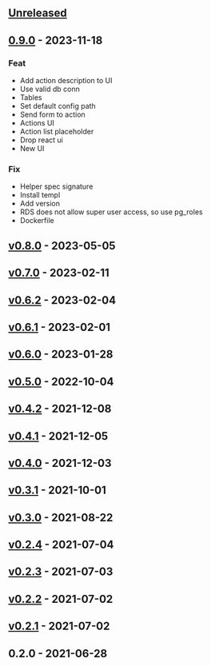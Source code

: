 <a name="unreleased"></a>
## [Unreleased]


<a name="0.9.0"></a>
## [0.9.0] - 2023-11-18
### Feat
- Add action description to UI
- Use valid db conn
- Tables
- Set default config path
- Send form to action
- Actions UI
- Action list placeholder
- Drop react ui
- New UI

### Fix
- Helper spec signature
- Install templ
- Add version
- RDS does not allow super user access, so use pg_roles
- Dockerfile


<a name="v0.8.0"></a>
## [v0.8.0] - 2023-05-05

<a name="v0.7.0"></a>
## [v0.7.0] - 2023-02-11

<a name="v0.6.2"></a>
## [v0.6.2] - 2023-02-04

<a name="v0.6.1"></a>
## [v0.6.1] - 2023-02-01

<a name="v0.6.0"></a>
## [v0.6.0] - 2023-01-28

<a name="v0.5.0"></a>
## [v0.5.0] - 2022-10-04

<a name="v0.4.2"></a>
## [v0.4.2] - 2021-12-08

<a name="v0.4.1"></a>
## [v0.4.1] - 2021-12-05

<a name="v0.4.0"></a>
## [v0.4.0] - 2021-12-03

<a name="v0.3.1"></a>
## [v0.3.1] - 2021-10-01

<a name="v0.3.0"></a>
## [v0.3.0] - 2021-08-22

<a name="v0.2.4"></a>
## [v0.2.4] - 2021-07-04

<a name="v0.2.3"></a>
## [v0.2.3] - 2021-07-03

<a name="v0.2.2"></a>
## [v0.2.2] - 2021-07-02

<a name="v0.2.1"></a>
## [v0.2.1] - 2021-07-02

<a name="0.2.0"></a>
## 0.2.0 - 2021-06-28

[Unreleased]: https://github.com/ohkrab/krab/compare/0.9.0...HEAD
[0.9.0]: https://github.com/ohkrab/krab/compare/v0.8.0...0.9.0
[v0.8.0]: https://github.com/ohkrab/krab/compare/v0.7.0...v0.8.0
[v0.7.0]: https://github.com/ohkrab/krab/compare/v0.6.2...v0.7.0
[v0.6.2]: https://github.com/ohkrab/krab/compare/v0.6.1...v0.6.2
[v0.6.1]: https://github.com/ohkrab/krab/compare/v0.6.0...v0.6.1
[v0.6.0]: https://github.com/ohkrab/krab/compare/v0.5.0...v0.6.0
[v0.5.0]: https://github.com/ohkrab/krab/compare/v0.4.2...v0.5.0
[v0.4.2]: https://github.com/ohkrab/krab/compare/v0.4.1...v0.4.2
[v0.4.1]: https://github.com/ohkrab/krab/compare/v0.4.0...v0.4.1
[v0.4.0]: https://github.com/ohkrab/krab/compare/v0.3.1...v0.4.0
[v0.3.1]: https://github.com/ohkrab/krab/compare/v0.3.0...v0.3.1
[v0.3.0]: https://github.com/ohkrab/krab/compare/v0.2.4...v0.3.0
[v0.2.4]: https://github.com/ohkrab/krab/compare/v0.2.3...v0.2.4
[v0.2.3]: https://github.com/ohkrab/krab/compare/v0.2.2...v0.2.3
[v0.2.2]: https://github.com/ohkrab/krab/compare/v0.2.1...v0.2.2
[v0.2.1]: https://github.com/ohkrab/krab/compare/0.2.0...v0.2.1
